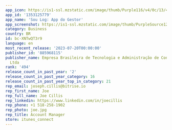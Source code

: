 ```yaml
---
app_icon: https://is1-ssl.mzstatic.com/image/thumb/Purple116/v4/0c/13/4c/0c134c46-ceab-ef16-6616-93e8c14acc17/AppIcon-1x_U007emarketing-0-7-0-sRGB-85-220.png/1024x1024bb.png
app_id: '1353125779'
app_name: 'Sou Log: App do Gestor'
app_screenshot: https://is1-ssl.mzstatic.com/image/thumb/PurpleSource124/v4/43/5c/fe/435cfe82-90f2-1725-3261-33f168132f49/1d6a00f5-de7f-415e-8b7f-73d155cd3e14_TICKETLOG_2020_DEZ_LOJAAPPSOULOG_Card_iPhone6.5_2688x1242_v02.png/1242x2688bb.png
category: Business
country: BR
id: bc-XNTwQT3r9
language: en
most_recent_release: '2023-07-20T00:00:00'
publisher_id: '885968115'
publisher_name: Empresa Brasileira de Tecnologia e Administração de Convênios HOM
  Ltda
rank: '494'
release_count_in_past_year: '2'
release_count_in_past_year_category: 16
release_count_in_past_year_top_in_category: 21
rep_email: joseph.cillis@bitrise.io
rep_first_name: Joe
rep_full_name: Joe Cillis
rep_linkedin: https://www.linkedin.com/in/joecillis
rep_phone: +1 518-258-1902
rep_photo: joe.jpg
rep_title: Account Manager
store: itunes_connect
---
```

